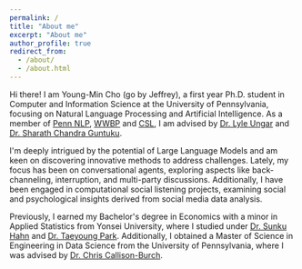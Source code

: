 ```yaml
---
permalink: /
title: "About me"
excerpt: "About me"
author_profile: true
redirect_from: 
  - /about/
  - /about.html
---
```


Hi there! I am Young-Min Cho (go by Jeffrey), a first year Ph.D. student in Computer and Information Science at the University of Pennsylvania, focusing on Natural Language Processing and Artificial Intelligence. As a member of [Penn NLP](https://nlp.cis.upenn.edu/), [WWBP](https://wwbp.org/) and [CSL](https://csl-lab-upenn.github.io/), I am advised by [Dr. Lyle Ungar](https://www.cis.upenn.edu/~ungar/) and [Dr. Sharath Chandra Guntuku](https://sharathg.cis.upenn.edu/).   

I'm deeply intrigued by the potential of Large Language Models and am keen on discovering innovative methods to address challenges. Lately, my focus has been on conversational agents, exploring aspects like back-channeling, interruption, and multi-party discussions. Additionally, I have been engaged in computational social listening projects, examining social and psychological insights derived from social media data analysis.

Previously, I earned my Bachelor's degree in Economics with a minor in Applied Statistics from Yonsei University, where I studied under [Dr. Sunku Hahn](https://web.yonsei.ac.kr/sunkuhahn/index.htm) and [Dr. Taeyoung Park](https://dslab-with.github.io/web/). Additionally, I obtained a Master of Science in Engineering in Data Science from the University of Pennsylvania, where I was advised by [Dr. Chris Callison-Burch](https://www.cis.upenn.edu/~ccb/).



